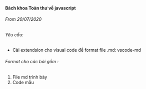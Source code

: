 #### Bách khoa Toàn thư về javascript

###### From 20/07/2020

###### Yêu cầu:

* Cài extendsion cho visual code để format file .md: vscode-md

###### Format cho các bài gồm :

1. File md trình bày
2. Code mẫu
